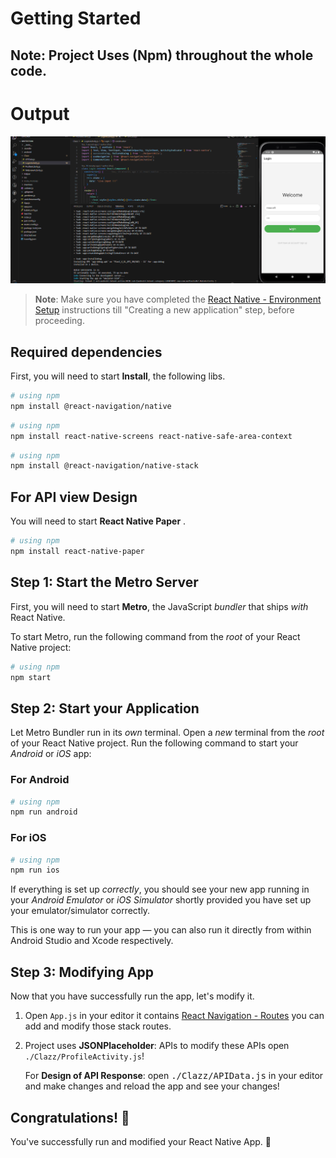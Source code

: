 # Getting Started

## Note: Project Uses (Npm) throughout the whole code.

# Output

[![Watch the video](./Helper/thumb.png)](https://youtu.be/PVkXkhf3Sa8)


>**Note**: Make sure you have completed the [React Native - Environment Setup](https://reactnative.dev/docs/environment-setup) instructions till "Creating a new application" step, before proceeding.

## Required dependencies

First, you will need to start **Install**, the following libs.

```bash
# using npm
npm install @react-navigation/native
```

```bash
# using npm
npm install react-native-screens react-native-safe-area-context
```

```bash
# using npm
npm install @react-navigation/native-stack
```

## For API view Design

You will need to start **React Native Paper** .

```bash
# using npm
npm install react-native-paper
```


## Step 1: Start the Metro Server

First, you will need to start **Metro**, the JavaScript _bundler_ that ships _with_ React Native.

To start Metro, run the following command from the _root_ of your React Native project:

```bash
# using npm
npm start
```

## Step 2: Start your Application

Let Metro Bundler run in its _own_ terminal. Open a _new_ terminal from the _root_ of your React Native project. Run the following command to start your _Android_ or _iOS_ app:

### For Android

```bash
# using npm
npm run android
```

### For iOS

```bash
# using npm
npm run ios
```

If everything is set up _correctly_, you should see your new app running in your _Android Emulator_ or _iOS Simulator_ shortly provided you have set up your emulator/simulator correctly.

This is one way to run your app — you can also run it directly from within Android Studio and Xcode respectively.

## Step 3: Modifying  App

Now that you have successfully run the app, let's modify it.

1. Open `App.js` in your editor it contains [React Navigation - Routes](https://reactnavigation.org/) you can add and modify those stack routes.
2. Project uses **JSONPlaceholder**: APIs to modify these APIs open  `./Clazz/ProfileActivity.js`!

   For **Design of API Response**: open <kbd>./Clazz/APIData.js</kbd> in your editor and make changes and reload the app and see your changes!

## Congratulations! :tada:

You've successfully run and modified your React Native App. :partying_face:

